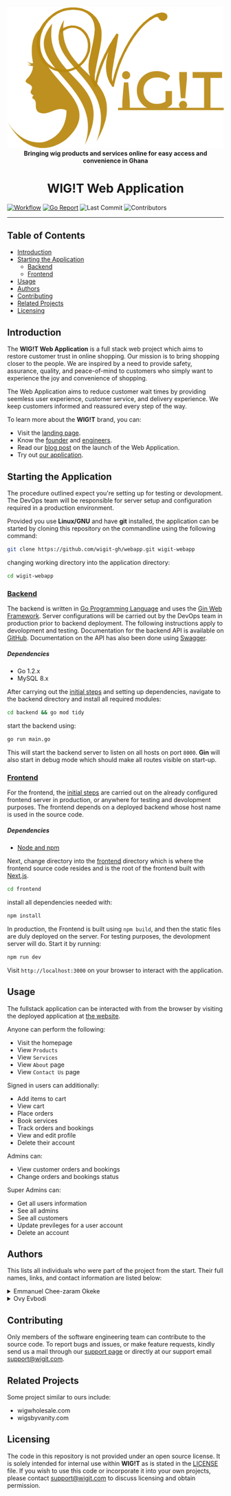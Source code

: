 <div align="center">
<a href="https://wigit.com.gh"><img alt="Wigit" src="https://github.com/wigit-gh/.github/raw/main/wigit.png" width="558" /></a>
<br/>
<strong>Bringing wig products and services online for easy access and convenience in Ghana</strong>
<h1>WIG!T Web Application</h1>
</div>

[![Workflow][workflow-badge]][workflow]
[![Go Report][go-report-card-badge]][report] ![Last Commit][last_commit-badge]
![Contributors][contributors-badge]

---

<!-- ![Home Top](https://imgur.com/AMIfkWe.png)

![Home Trending](https://imgur.com/lAKPnhZ.png)

![Products Top](https://imgur.com/h5ALl13.png)

![Products Bottom](https://imgur.com/4OCT8Ea.png)

![Sign In](https://imgur.com/UddM0co.png) -->

## Table of Contents

- [Introduction](#introduction)
- [Starting the Application](#starting-the-application)
  - [Backend](#backend)
  - [Frontend](#frontend)
- [Usage](#usage)
- [Authors](#authors)
- [Contributing](#contributing)
- [Related Projects](#related-projects)
- [Licensing](#licensing)

## Introduction

The **WIG!T Web Application** is a full stack web project which aims to restore
customer trust in online shopping. Our mission is to bring shopping closer to
the people. We are inspired by a need to provide safety, assurance, quality, and
peace-of-mind to customers who simply want to experience the joy and convenience
of shopping.

The Web Application aims to reduce customer wait times by providing seemless
user experience, customer service, and delivery experience. We keep customers
informed and reassured every step of the way.

To learn more about the **WIG!T** brand, you can:

- Visit the [landing page]().
- Know the [founder]() and [engineers]().
- Read our [blog post]() on the launch of the Web Application.
- Try out [our application]().

## Starting the Application

The procedure outlined expect you're setting up for testing or devolopment. The
DevOps team will be responsible for server setup and configuration required in a
production environment.

Provided you use **Linux/GNU** and have **git** installed, the application can
be started by cloning this repository on the commandline using the following
command:

```sh
git clone https://github.com/wigit-gh/webapp.git wigit-webapp
```

changing working directory into the application directory:

```sh
cd wigit-webapp
```

### [Backend](https://github.com/wigit-gh/webapp/blob/main/backend)

The backend is written in [Go Programming Language](https://go.dev/) and uses
the [Gin Web Framework](https://gin-gonic.com/). Server configurations will be
carried out by the DevOps team in production prior to backend deployment. The
following instructions apply to devolopment and testing. Documentation for the
backend API is available on
[GitHub](https://github.com/wigit-gh/webapp/blob/main/backend/internal/api/v1/README.md).
Documentation on the API has also been done using
[Swagger](https://cheezaram.tech/api/v1/swagger/index.html).

##### Dependencies

- Go 1.2.x
- MySQL 8.x

After carrying out the [initial steps](#starting-the-application) and setting up
dependencies, navigate to the backend directory and install all required
modules:

```sh
cd backend && go mod tidy
```

start the backend using:

```sh
go run main.go
```

This will start the backend server to listen on all hosts on port `8000`.
**Gin** will also start in debug mode which should make all routes visible on
start-up.

### [Frontend](https://github.com/wigit-gh/webapp/blob/main/frontend)

For the frontend, the [initial steps](#starting-the-application) are carried out
on the already configured frontend server in production, or anywhere for testing
and devolopment purposes. The frontend depends on a deployed backend whose host
name is used in the source code.

##### Dependencies

- [Node and npm](https://github.com/nvm-sh/nvm)

Next, change directory into the
[frontend](https://github.com/wigit-gh/webapp/tree/main/frontend) directory
which is where the frontend source code resides and is the root of the frontend
built with [Next.js](https://nextjs.org/).

```sh
cd frontend
```

install all dependencies needed with:

```sh
npm install
```

In production, the Frontend is built using `npm build`, and then the static
files are duly deployed on the server. For testing purposes, the devolopment
server will do. Start it by running:

```sh
npm run dev
```

Visit `http://localhost:3000` on your browser to interact with the application.

## Usage

The fullstack application can be interacted with from the browser by visiting
the deployed application at [the website]().

Anyone can perform the following:

- Visit the homepage
- View `Products`
- View `Services`
- View `About` page
- View `Contact Us` page

Signed in users can additionally:

- Add items to cart
- View cart
- Place orders
- Book services
- Track orders and bookings
- View and edit profile
- Delete their account

Admins can:

- View customer orders and bookings
- Change orders and bookings status

Super Admins can:

- Get all users information
- See all admins
- See all customers
- Update previleges for a user account
- Delete an account

## Authors

This lists all individuals who were part of the project from the start. Their
full names, links, and contact information are listed below:

<details>
    <summary>Emmanuel Chee-zaram Okeke</summary>
    <ul>
    <li><a href="https://www.cheezaram.com">Website</a></li>
    <li><a href="https://www.github.com/chee-zaram">GitHub</a></li>
    <li><a href="https://www.twitter.com/CheezaramOkeke">Twitter</a></li>
    <li><a href="https://www.linkedin.com/in/chee-zaram">Linkedin</a></li>
    <li><a href="mailto:ecokeke21@gmail.com">Gmail</a></li>
    </ul>
</details>
<details>
    <summary>Ovy Evbodi</summary>
    <ul>
    <li><a href="https://www.github.com/OvyEvbodi">GitHub</a></li>
    <li><a href="https://www.linkedin.com/in/ovy-evbodi-21920a203/">Linkedin</a></li>
    <li><a href="mailto:evbodiovo@gmail.com">Gmail</a></li>
    </ul>
</details>

## Contributing

Only members of the software engineering team can contribute to the source code.
To report bugs and issues, or make feature requests, kindly send us a mail
through our [support page]() or directly at our support email support@wigit.com.

## Related Projects

Some project similar to ours include:

- wigwholesale.com
- wigsbyvanity.com

## Licensing

The code in this repository is not provided under an open source license. It is
solely intended for internal use within **WIG!T** as is stated in the
[LICENSE](https://github.com/wigit-gh/webapp/blob/main/LICENSE) file. If you
wish to use this code or incorporate it into your own projects, please contact
support@wigit.com to discuss licensing and obtain permission.

[contributors-badge]: https://img.shields.io/github/contributors/wigit-gh/webapp
[last_commit-badge]: https://img.shields.io/github/last-commit/wigit-gh/webapp
[workflow-badge]: https://github.com/wigit-gh/webapp/actions/workflows/backend.yml/badge.svg
[workflow]: https://github.com/wigit-gh/webapp/actions/workflows/backend.yml?query=branch%3Amain+event%3Apush
[go-report-card-badge]: https://goreportcard.com/badge/github.com/wigit-gh/webapp/backend.svg
[report]: https://goreportcard.com/report/github.com/wigit-gh/webapp/backend
